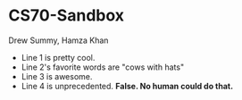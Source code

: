 # CS70-Sandbox
Drew Summy, Hamza Khan
* Line 1 is pretty cool.
* Line 2's favorite words are "cows with hats"
* Line 3 is awesome.
* Line 4 is unprecedented.
**False.  No human could do that.**
